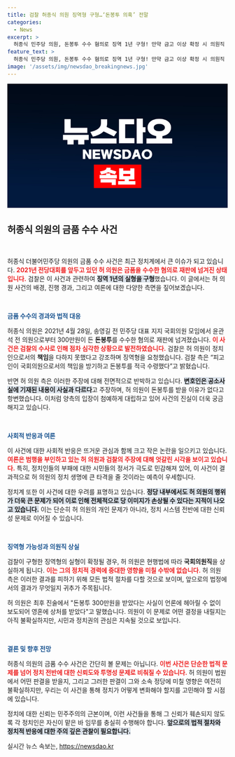 ```yaml
---
title: 검찰 허종식 의원 징역형 구형…‘돈봉투 의혹’ 전말
categories:
  - News
excerpt: >
  허종식 민주당 의원, 돈봉투 수수 혐의로 징역 1년 구형! 만약 금고 이상 확정 시 의원직 상실 위험에 처해. 그는 강력히 무죄 주장하며 반박하였지만, 검찰은 헌법적 책임을 등진 범죄로 간주하고 경종을 울리고 있습니다. 클릭해 더 자세히 알아보세요!
feature_text: >
  허종식 민주당 의원, 돈봉투 수수 혐의로 징역 1년 구형! 만약 금고 이상 확정 시 의원직 상실 위험에 처해. 그는 강력히 무죄 주장하며 반박하였지만, 검찰은 헌법적 책임을 등진 범죄로 간주하고 경종을 울리고 있습니다. 클릭해 더 자세히 알아보세요!
image: '/assets/img/newsdao_breakingnews.jpg'
---
```


<p><img src="/assets/img/newsdao_breakingnews.jpg" alt="ontimetimes 속보" /></p>

<h2 data-ke-size="size26">허종식 의원의 금품 수수 사건</h2>

<p data-ke-size="size16">&nbsp;</p>

<p>허종식 더불어민주당 의원의 금품 수수 사건은 최근 정치계에서 큰 이슈가 되고 있습니다. <b><span style="color: #ee2323;">2021년 전당대회를 앞두고 있던 허 의원은 금품을 수수한 혐의로 재판에 넘겨진 상태입니다.</span></b> 검찰은 이 사건과 관련하여 <b><span style="background-color: #21538527;">징역 1년의 실형을 구형</span></b>했습니다. 이 글에서는 허 의원 사건의 배경, 진행 경과, 그리고 여론에 대한 다양한 측면을 짚어보겠습니다.</p>

<p data-ke-size="size16">&nbsp;</p>

<p><b><span style="color: #1a5490;">금품 수수의 경과와 법적 대응</span></b></p>

<p>허종식 의원은 2021년 4월 28일, 송영길 전 민주당 대표 지지 국회의원 모임에서 윤관석 전 의원으로부터 300만원이 든 <b>돈봉투</b>를 수수한 혐의로 재판에 넘겨졌습니다. <b><span style="color: #ee2323;">이 사건은 검찰의 수사로 인해 점차 심각한 상황으로 발전하였습니다.</span></b> 검찰은 허 의원이 정치인으로서의 <b>책임</b>을 다하지 못했다고 강조하며 징역형을 요청했습니다. 검찰 측은 “피고인이 국회의원으로서의 책임을 방기하고 돈봉투를 적극 수령했다”고 밝혔습니다.</p>

<p>반면 허 의원 측은 이러한 주장에 대해 전면적으로 반박하고 있습니다. <b><span style="background-color: #21538527;">변호인은 공소사실에 기재된 내용이 사실과 다르다</span></b>고 주장하며, 허 의원이 돈봉투를 받을 이유가 없다고 항변했습니다. 이처럼 양측의 입장이 첨예하게 대립하고 있어 사건의 진실이 더욱 궁금해지고 있습니다.</p>

<p data-ke-size="size16">&nbsp;</p>

<p><b><span style="color: #1a5490;">사회적 반응과 여론</span></b></p>

<p>이 사건에 대한 사회적 반응은 뜨거운 관심과 함께 크고 작은 논란을 일으키고 있습니다. <b><span style="color: #ee2323;">여론은 범행을 부인하고 있는 허 의원과 검찰의 주장에 대해 엇갈린 시각을 보이고 있습니다.</span></b> 특히, 정치인들의 부패에 대한 시민들의 정서가 극도로 민감해져 있어, 이 사건이 결과적으로 허 의원의 정치 생명에 큰 타격을 줄 것이라는 예측이 우세합니다.</p>

<p>정치계 또한 이 사건에 대한 우려를 표명하고 있습니다. <b><span style="background-color: #21538527;">정당 내부에서도 허 의원의 행위가 더욱 큰 문제가 되어 이로 인해 전체적으로 당 이미지가 손상될 수 있다는 지적이 나오고 있습니다.</span></b> 이는 단순히 허 의원의 개인 문제가 아니라, 정치 시스템 전반에 대한 신뢰성 문제로 이어질 수 있습니다.</p>

<p data-ke-size="size16">&nbsp;</p>

<p><b><span style="color: #1a5490;">징역형 가능성과 의원직 상실</span></b></p>

<p>검찰이 구형한 징역형의 실형이 확정될 경우, 허 의원은 현행법에 따라 <b>국회의원직</b>을 상실하게 됩니다. <b><span style="color: #ee2323;">이는 그의 정치적 경력에 중대한 영향을 미칠 수밖에 없습니다.</span></b> 허 의원 측은 이러한 결과를 피하기 위해 모든 법적 절차를 다할 것으로 보이며, 앞으로의 법정에서의 결과가 무엇일지 귀추가 주목됩니다.</p>

<p>허 의원은 최후 진술에서 "돈봉투 300만원을 받았다는 사실이 언론에 헤아릴 수 없이 보도되어 영혼에 상처를 받았다"고 말했습니다. 의원이 이 문제로 어떤 결정을 내릴지는 아직 불확실하지만, 시민과 정치권의 관심은 지속될 것으로 보입니다.</p>

<p data-ke-size="size16">&nbsp;</p>

<p><b><span style="color: #1a5490;">결론 및 향후 전망</span></b></p>

<p>허종식 의원의 금품 수수 사건은 간단히 볼 문제는 아닙니다. <b><span style="color: #ee2323;">이번 사건은 단순한 법적 문제를 넘어 정치 전반에 대한 신뢰도와 투명성 문제로 비춰질 수 있습니다.</span></b> 허 의원이 법원에서 어떤 판결을 받을지, 그리고 그러한 판결이 그와 소속 정당에 미칠 영향은 여전히 불확실하지만, 우리는 이 사건을 통해 정치가 어떻게 변화해야 할지를 고민해야 할 시점에 있습니다. </p>

<p>정치에 대한 신뢰는 민주주의의 근본이며, 이런 사건들을 통해 그 신뢰가 훼손되지 않도록 각 정치인은 자신이 맡은 바 임무를 충실히 수행해야 합니다. <b><span style="background-color: #21538527;">앞으로의 법적 절차와 정치적 반응에 대한 주의 깊은 관찰이 필요합니다.</span></b></p>
실시간 뉴스 속보는, <a href="https://newsdao.kr" rel="dofollow">https://newsdao.kr</a>


